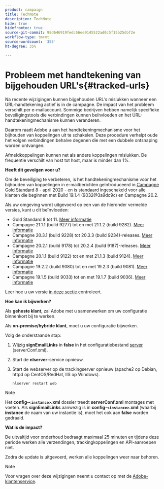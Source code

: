 ```yaml
---
product: campaign
title: TechNote
description: TechNote
hide: true
hidefromtoc: true
source-git-commit: 98d646919fedc66ee9145522ad0c5f15b25dbf2e
workflow-type: tm+mt
source-wordcount: '355'
ht-degree: 35%

---
```


# Probleem met handtekening van bijgehouden URL&#39;s{#tracked-urls}

Na recente wijzigingen kunnen bijgehouden URL&#39;s mislukken wanneer een URL-handtekening actief is in de campagne. De impact van het probleem verschilt per e-mailaccount. Sommige bedrijven hebben namelijk specifieke beveiligingstools die verbindingen kunnen beïnvloeden en het URL-handtekeningmechanisme kunnen veranderen.

Daarom raadt Adobe u aan het handtekeningmechanisme voor het bijhouden van koppelingen uit te schakelen. Deze procedure verhelpt oude het volgen verbindingen behalve degenen die met een dubbele ontsnaping worden ontvangen.

Afmeldkoppelingen kunnen net als andere koppelingen mislukken. De frequentie verschilt van host tot host, maar is minder dan 1%.

**Heeft dit gevolgen voor u?**

Om de beveiliging te verbeteren, is het handtekeningmechanisme voor het bijhouden van koppelingen in e-mailberichten geïntroduceerd in [Campagne Gold Standard 8](../rn/using/gold-standard.md#gs8) - april 2020 - en is standaard ingeschakeld voor alle klanten die beginnen met Build 19.1.4 (9032@3a9dc9c) en Campagne 20.2.

Als uw omgeving wordt uitgevoerd op een van de hieronder vermelde versies, kunt u dit beïnvloeden:

* Gold Standard 8 tot 11. [Meer informatie](../rn/using/gold-standard.md#gs-8)
* Campagne 21.1.1 (build 9277) tot en met 21.1.2 (build 9282). [Meer informatie](../rn/using/latest-release.md)
* Campagne 20.3.1 (build 9228) tot 20.3.3 (build 9234)-releases. [Meer informatie](../rn/using/release--20-3.md)
* Campagne 20.2.1 (build 9178) tot 20.2.4 (build 9187)-releases. [Meer informatie](../rn/using/release--20-2.md)
* Campagne 20.1.1 (build 9122) tot en met 21.1.3 (build 9124). [Meer informatie](../rn/using/release--20-1.md)
* Campagne 19.2.2 (build 9080) tot en met 19.2.3 (build 9081). [Meer informatie](../rn/using/release--19-2.md)
* Campagne 19.1.5 (build 9033) tot en met 19.1.7 (build 9036). [Meer informatie](../rn/using/release--19-1.md)

Leer hoe u uw versie [in deze sectie ](../platform/using/launching-adobe-campaign.md#getting-your-campaign-version) controleert.

**Hoe kan ik bijwerken?**

Als **gehoste klant**, zal Adobe met u samenwerken om uw configuratie binnenkort bij te werken.

Als **on-premise/hybride klant**, moet u uw configuratie bijwerken.

Volg de onderstaande stap:

1. Wijzig **signEmailLinks** in **false** in het configuratiebestand [server](../installation/using/the-server-configuration-file.md) (serverConf.xml).
1. Start de **nlserver**-service opnieuw.
1. Start de webserver op de trackingserver opnieuw (apache2 op Debian, httpd op CentOS/RedHat, IIS op Windows).

   ```
   nlserver restart web
   ```

>[!NOTE]
>
>Het **config-`<instance>`.xml** dossier treedt **serverConf.xml** montages met voeten. Als **signEmailLinks** aanwezig is in **config-`<instance>`.xml** (waarbij **instance** de naam van uw instantie is), moet het ook aan **false** worden gedraaid.


**Wat is de impact?**

De uitvaltijd voor onderhoud bedraagt maximaal 25 minuten en tijdens deze periode werken alle verzendingen, trackingkoppelingen en API-aanroepen niet.

Zodra de update is uitgevoerd, werken alle koppelingen weer naar behoren.

>[!NOTE]
>
>Voor vragen over deze wijzigingen neemt u contact op met de [Adobe-klantenservice](https://helpx.adobe.com/nl/enterprise/admin-guide.html/enterprise/using/support-for-experience-cloud.ug.html).

